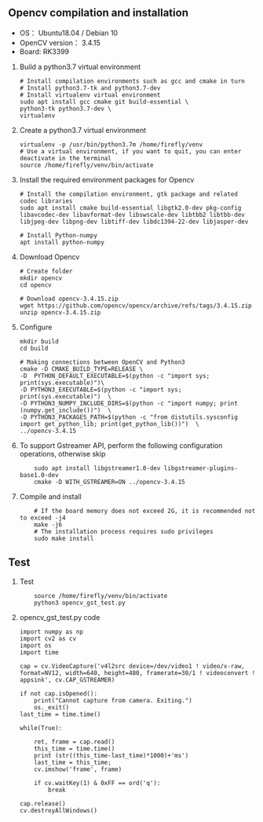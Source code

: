 
## Opencv compilation and installation
* OS： Ubuntu18.04 / Debian 10
* OpenCV version： 3.4.15
* Board: RK3399

1. Build a python3.7 virtual environment
	```
	# Install compilation environments such as gcc and cmake in turn
	# Install python3.7-tk and python3.7-dev
	# Install virtualenv virtual environment
	sudo apt install gcc cmake git build-essential \
	python3-tk python3.7-dev \
	virtualenv
	```

1. Create a python3.7 virtual environment
	```
	virtualenv -p /usr/bin/python3.7m /home/firefly/venv
    # Use a virtual environment, if you want to quit, you can enter deactivate in the terminal
	source /home/firefly/venv/bin/activate
	```

1. Install the required environment packages for Opencv
	```
	# Install the compilation environment, gtk package and related codec libraries
	sudo apt install cmake build-essential libgtk2.0-dev pkg-config libavcodec-dev libavformat-dev libswscale-dev libtbb2 libtbb-dev libjpeg-dev libpng-dev libtiff-dev libdc1394-22-dev libjasper-dev

    # Install Python-numpy
    apt install python-numpy
	```

1. Download Opencv
    ```
    # Create folder
	mkdir opencv
	cd opencv

	# Download opencv-3.4.15.zip
	wget https://github.com/opencv/opencv/archive/refs/tags/3.4.15.zip
	unzip opencv-3.4.15.zip
    ```

1. Configure
    ```
    mkdir build
    cd build

    # Making connections between OpenCV and Python3
    cmake -D CMAKE_BUILD_TYPE=RELEASE \
    -D 	PYTHON_DEFAULT_EXECUTABLE=$(python -c "import sys; print(sys.executable)")\
    -D PYTHON3_EXECUTABLE=$(python -c "import sys; print(sys.executable)")  \
    -D PYTHON3_NUMPY_INCLUDE_DIRS=$(python -c "import numpy; print (numpy.get_include())")  \
    -D PYTHON3_PACKAGES_PATH=$(python -c "from distutils.sysconfig import get_python_lib; print(get_python_lib())")  \
    ../opencv-3.4.15
    ```

1. To support Gstreamer API, perform the following configuration operations, otherwise skip
    ```
        sudo apt install libgstreamer1.0-dev libgstreamer-plugins-base1.0-dev
        cmake -D WITH_GSTREAMER=ON ../opencv-3.4.15
    ```
1. Compile and install
    ```
        # If the board memory does not exceed 2G, it is recommended not to exceed -j4
        make -j6
        # The installation process requires sudo privileges
        sudo make install
    ```

## Test
1. Test
    ```
        source /home/firefly/venv/bin/activate
        python3 opencv_gst_test.py
    ```

2. opencv_gst_test.py code
    ```
    import numpy as np
    import cv2 as cv
    import os
    import time

    cap = cv.VideoCapture('v4l2src device=/dev/video1 ! video/x-raw, format=NV12, width=640, height=480, framerate=30/1 ! videoconvert ! appsink', cv.CAP_GSTREAMER)

    if not cap.isOpened():
        print("Cannot capture from camera. Exiting.")
        os._exit()
    last_time = time.time()

    while(True):

        ret, frame = cap.read()
        this_time = time.time()
        print (str((this_time-last_time)*1000)+'ms')
        last_time = this_time;
        cv.imshow('frame', frame)

        if cv.waitKey(1) & 0xFF == ord('q'):
            break

    cap.release()
    cv.destroyAllWindows()
    ```